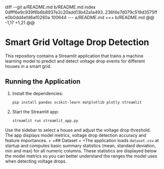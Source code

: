 diff --git a/README.md b/README.md
index 0dfff6e9c939f6b6b8937e2c20add13b42a1a493..236f4e7d079c519d3575ffe0b0dd4efd6af0280a 100644
--- a/README.md
+++ b/README.md
@@ -1,17 +1,21 @@
 # Smart Grid Voltage Drop Detection
 
 This repository contains a Streamlit application that trains a machine learning model to predict and detect voltage drop events for different houses in a smart grid.
 
 ## Running the Application
 
 1. Install the dependencies:
    ```bash
    pip install pandas scikit-learn matplotlib plotly streamlit
    ```
 
 2. Start the Streamlit app:
    ```bash
    streamlit run streamlit_app.py
    ```
 
 Use the sidebar to select a house and adjust the voltage drop threshold. The app displays model metrics, voltage drop detection accuracy and feature importances.
+
+## Dataset
+
+The application loads `dataset.csv` at startup and computes basic summary statistics (mean, standard deviation, min and max) for all numeric columns. These statistics are displayed below the model metrics so you can better understand the ranges the model uses when detecting voltage drops.
